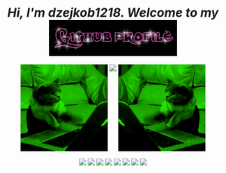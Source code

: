 <div align="center">
<h1 align="center" ><i>Hi, I'm dzejkob1218. Welcome to my <i> <img src="title.gif" align="center"/> </h1> 
  </div>
  
<div align="center">
  <img src="left_cat.gif" width="200" height="200"/>
  <img align="top" src="https://github-readme-stats.vercel.app/api/top-langs/?username=dzejkob1218&langs_count=6&title_color=ffffff&text_color=ffffff&layout=compact&theme=github_dark&hide=blade,scss,shell" />
   <img src="right_cat.gif" width="200" height="200"/>
</div>
  
<p align="center">
<img height="70" src="https://cdn.jsdelivr.net/gh/devicons/devicon/icons/python/python-plain.svg" />
<img height="110" src="https://cdn.jsdelivr.net/gh/devicons/devicon/icons/php/php-plain.svg" />
<img height="70" src="https://cdn.jsdelivr.net/gh/devicons/devicon/icons/javascript/javascript-plain.svg" />
 <img height="70" src="https://cdn.jsdelivr.net/gh/devicons/devicon/icons/unity/unity-original.svg" />
 <img height="70" src="https://cdn.jsdelivr.net/gh/devicons/devicon/icons/unity/unity-original.svg" />
 <img height="70" src="https://cdn.jsdelivr.net/gh/devicons/devicon/icons/html5/html5-plain.svg" />
 <img height="70" src="https://cdn.jsdelivr.net/gh/devicons/devicon/icons/css3/css3-plain.svg" />
 <img height="70" src="https://cdn.jsdelivr.net/gh/devicons/devicon/icons/csharp/csharp-plain.svg" />
  </p>  
  

